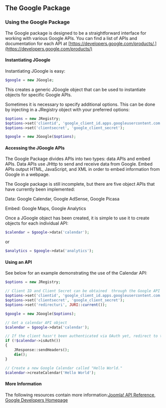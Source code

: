 ## The Google Package

### Using the Google Package

The Google package is designed to be a straightforward interface for working with various Google APIs. You can find a list of APIs and documentation for each API at [https://developers.google.com/products/.](https://developers.google.com/products/)

#### Instantiating JGoogle

Instantiating JGoogle is easy:

```php
$google = new JGoogle;
```

This creates a generic JGoogle object that can be used to instantiate objects for specific Google APIs.

Sometimes it is necessary to specify additional options. This can be done by injecting in a JRegistry object with your preferred options:

```php
$options = new JRegistry;
$options->set('clientid', 'google_client_id.apps.googleusercontent.com');
$options->set('clientsecret', 'google_client_secret');

$google = new JGoogle($options);
```

#### Accessing the JGoogle APIs

The Google Package divides APIs into two types: data APIs and embed APIs. Data APIs use JHttp to send and receive data from Google. Embed APIs output HTML, JavaScript, and XML in order to embed information from Google in a webpage.

The Google package is still incomplete, but there are five object APIs that have currently been implemented:

Data: Google Calendar, Google AdSense, Google Picasa

Embed: Google Maps, Google Analytics

Once a JGoogle object has been created, it is simple to use it to create objects for each individual API:

```php
$calendar = $google->data('calendar');
```

or

```php
$analytics = $google->data('analytics');
```

#### Using an API

See below for an example demonstrating the use of the Calendar API:

```php
$options = new JRegistry;

// Client ID and Client Secret can be obtained  through the Google API Console (https://code.google.com/apis/console/).
$options->set('clientid', 'google_client_id.apps.googleusercontent.com');
$options->set('clientsecret', 'google_client_secret');
$options->set('redirecturi', JURI::current());

$google = new JGoogle($options);

// Get a calendar API object
$calendar = $google->data('calendar');

// If the client hasn't been authenticated via OAuth yet, redirect to the appropriate URL and terminate the program
if (!$calendar->isAuth())
{
	JResponse::sendHeaders();
	die();
}

// Create a new Google Calendar called "Hello World."
$calendar->createCalendar('Hello World');
```

#### More Information

The following resources contain more information:[Joomla! API Reference](http://api.joomla.org), [Google Developers Homepage](https://developers.google.com/)
